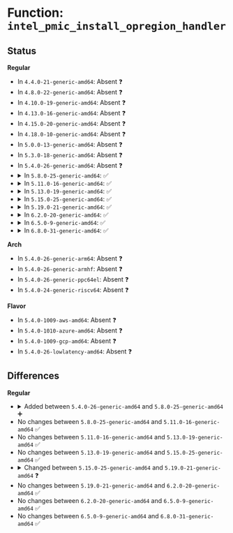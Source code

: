 # Function: <code>intel_pmic_install_opregion_handler</code>

## Status
<b>Regular</b>
<ul>
<li>
In <code>4.4.0-21-generic-amd64</code>: Absent ❓
</li>
<li>
In <code>4.8.0-22-generic-amd64</code>: Absent ❓
</li>
<li>
In <code>4.10.0-19-generic-amd64</code>: Absent ❓
</li>
<li>
In <code>4.13.0-16-generic-amd64</code>: Absent ❓
</li>
<li>
In <code>4.15.0-20-generic-amd64</code>: Absent ❓
</li>
<li>
In <code>4.18.0-10-generic-amd64</code>: Absent ❓
</li>
<li>
In <code>5.0.0-13-generic-amd64</code>: Absent ❓
</li>
<li>
In <code>5.3.0-18-generic-amd64</code>: Absent ❓
</li>
<li>
In <code>5.4.0-26-generic-amd64</code>: Absent ❓
</li>
<li>
<details>
<summary>In <code>5.8.0-25-generic-amd64</code>: ✅</summary>

```c
int intel_pmic_install_opregion_handler(struct device * dev, acpi_handle handle, struct regmap * regmap, struct intel_pmic_opregion_data * d)
```

```json
{
  "name": "intel_pmic_install_opregion_handler",
  "collision_type": "Unique Global",
  "inline_type": "No",
  "funcs": [
    {
      "addr": 18446744071586129984,
      "name": "intel_pmic_install_opregion_handler",
      "external": true,
      "loc": "drivers/acpi/pmic/intel_pmic.c:251",
      "file": "drivers/acpi/pmic/intel_pmic.c",
      "inline": "seen, unknown",
      "caller_inline": [],
      "caller_func": [
        "drivers/acpi/pmic/intel_pmic_bytcrc.c:intel_crc_pmic_opregion_probe",
        "drivers/acpi/pmic/intel_pmic_chtcrc.c:intel_chtcrc_pmic_opregion_probe",
        "drivers/acpi/pmic/intel_pmic_xpower.c:intel_xpower_pmic_opregion_probe",
        "drivers/acpi/pmic/intel_pmic_bxtwc.c:intel_bxtwc_pmic_opregion_probe",
        "drivers/acpi/pmic/intel_pmic_chtwc.c:intel_cht_wc_pmic_opregion_probe",
        "drivers/acpi/pmic/intel_pmic_chtdc_ti.c:chtdc_ti_pmic_opregion_probe"
      ]
    }
  ],
  "symbols": [
    {
      "addr": 18446744071586129984,
      "name": "intel_pmic_install_opregion_handler",
      "section": ".text",
      "bind": "STB_GLOBAL",
      "size": 373
    }
  ]
}
```
</details>
</li>
<li>
<details>
<summary>In <code>5.11.0-16-generic-amd64</code>: ✅</summary>

```c
int intel_pmic_install_opregion_handler(struct device * dev, acpi_handle handle, struct regmap * regmap, struct intel_pmic_opregion_data * d)
```

```json
{
  "name": "intel_pmic_install_opregion_handler",
  "collision_type": "Unique Global",
  "inline_type": "No",
  "funcs": [
    {
      "addr": 18446744071586249328,
      "name": "intel_pmic_install_opregion_handler",
      "external": true,
      "loc": "drivers/acpi/pmic/intel_pmic.c:251",
      "file": "drivers/acpi/pmic/intel_pmic.c",
      "inline": "seen, unknown",
      "caller_inline": [],
      "caller_func": [
        "drivers/acpi/pmic/intel_pmic_bytcrc.c:intel_crc_pmic_opregion_probe",
        "drivers/acpi/pmic/intel_pmic_chtcrc.c:intel_chtcrc_pmic_opregion_probe",
        "drivers/acpi/pmic/intel_pmic_xpower.c:intel_xpower_pmic_opregion_probe",
        "drivers/acpi/pmic/intel_pmic_bxtwc.c:intel_bxtwc_pmic_opregion_probe",
        "drivers/acpi/pmic/intel_pmic_chtwc.c:intel_cht_wc_pmic_opregion_probe",
        "drivers/acpi/pmic/intel_pmic_chtdc_ti.c:chtdc_ti_pmic_opregion_probe"
      ]
    }
  ],
  "symbols": [
    {
      "addr": 18446744071586249328,
      "name": "intel_pmic_install_opregion_handler",
      "section": ".text",
      "bind": "STB_GLOBAL",
      "size": 373
    }
  ]
}
```
</details>
</li>
<li>
<details>
<summary>In <code>5.13.0-19-generic-amd64</code>: ✅</summary>

```c
int intel_pmic_install_opregion_handler(struct device * dev, acpi_handle handle, struct regmap * regmap, struct intel_pmic_opregion_data * d)
```

```json
{
  "name": "intel_pmic_install_opregion_handler",
  "collision_type": "Unique Global",
  "inline_type": "No",
  "funcs": [
    {
      "addr": 18446744071586124608,
      "name": "intel_pmic_install_opregion_handler",
      "external": true,
      "loc": "drivers/acpi/pmic/intel_pmic.c:251",
      "file": "drivers/acpi/pmic/intel_pmic.c",
      "inline": "seen, unknown",
      "caller_inline": [],
      "caller_func": [
        "drivers/acpi/pmic/intel_pmic_bytcrc.c:intel_crc_pmic_opregion_probe",
        "drivers/acpi/pmic/intel_pmic_chtcrc.c:intel_chtcrc_pmic_opregion_probe",
        "drivers/acpi/pmic/intel_pmic_xpower.c:intel_xpower_pmic_opregion_probe",
        "drivers/acpi/pmic/intel_pmic_bxtwc.c:intel_bxtwc_pmic_opregion_probe",
        "drivers/acpi/pmic/intel_pmic_chtwc.c:intel_cht_wc_pmic_opregion_probe",
        "drivers/acpi/pmic/intel_pmic_chtdc_ti.c:chtdc_ti_pmic_opregion_probe"
      ]
    }
  ],
  "symbols": [
    {
      "addr": 18446744071586124608,
      "name": "intel_pmic_install_opregion_handler",
      "section": ".text",
      "bind": "STB_GLOBAL",
      "size": 373
    }
  ]
}
```
</details>
</li>
<li>
<details>
<summary>In <code>5.15.0-25-generic-amd64</code>: ✅</summary>

```c
int intel_pmic_install_opregion_handler(struct device * dev, acpi_handle handle, struct regmap * regmap, struct intel_pmic_opregion_data * d)
```

```json
{
  "name": "intel_pmic_install_opregion_handler",
  "collision_type": "Unique Global",
  "inline_type": "No",
  "funcs": [
    {
      "addr": 18446744071586624576,
      "name": "intel_pmic_install_opregion_handler",
      "external": true,
      "loc": "drivers/acpi/pmic/intel_pmic.c:256",
      "file": "drivers/acpi/pmic/intel_pmic.c",
      "inline": "seen, unknown",
      "caller_inline": [],
      "caller_func": [
        "drivers/acpi/pmic/intel_pmic_bytcrc.c:intel_crc_pmic_opregion_probe",
        "drivers/acpi/pmic/intel_pmic_chtcrc.c:intel_chtcrc_pmic_opregion_probe",
        "drivers/acpi/pmic/intel_pmic_xpower.c:intel_xpower_pmic_opregion_probe",
        "drivers/acpi/pmic/intel_pmic_bxtwc.c:intel_bxtwc_pmic_opregion_probe",
        "drivers/acpi/pmic/intel_pmic_chtwc.c:intel_cht_wc_pmic_opregion_probe",
        "drivers/acpi/pmic/intel_pmic_chtdc_ti.c:chtdc_ti_pmic_opregion_probe"
      ]
    }
  ],
  "symbols": [
    {
      "addr": 18446744071586624576,
      "name": "intel_pmic_install_opregion_handler",
      "section": ".text",
      "bind": "STB_GLOBAL",
      "size": 373
    }
  ]
}
```
</details>
</li>
<li>
<details>
<summary>In <code>5.19.0-21-generic-amd64</code>: ✅</summary>

```c
int intel_pmic_install_opregion_handler(struct device * dev, acpi_handle handle, struct regmap * regmap, const struct intel_pmic_opregion_data * d)
```

```json
{
  "name": "intel_pmic_install_opregion_handler",
  "collision_type": "Unique Global",
  "inline_type": "No",
  "funcs": [
    {
      "addr": 18446744071587889376,
      "name": "intel_pmic_install_opregion_handler",
      "external": true,
      "loc": "drivers/acpi/pmic/intel_pmic.c:256",
      "file": "drivers/acpi/pmic/intel_pmic.c",
      "inline": "seen, unknown",
      "caller_inline": [],
      "caller_func": [
        "drivers/acpi/pmic/intel_pmic_bytcrc.c:intel_crc_pmic_opregion_probe",
        "drivers/acpi/pmic/intel_pmic_chtcrc.c:intel_chtcrc_pmic_opregion_probe",
        "drivers/acpi/pmic/intel_pmic_xpower.c:intel_xpower_pmic_opregion_probe",
        "drivers/acpi/pmic/intel_pmic_bxtwc.c:intel_bxtwc_pmic_opregion_probe",
        "drivers/acpi/pmic/intel_pmic_chtwc.c:intel_cht_wc_pmic_opregion_probe",
        "drivers/acpi/pmic/intel_pmic_chtdc_ti.c:chtdc_ti_pmic_opregion_probe"
      ]
    }
  ],
  "symbols": [
    {
      "addr": 18446744071587889376,
      "name": "intel_pmic_install_opregion_handler",
      "section": ".text",
      "bind": "STB_GLOBAL",
      "size": 382
    }
  ]
}
```
</details>
</li>
<li>
<details>
<summary>In <code>6.2.0-20-generic-amd64</code>: ✅</summary>

```c
int intel_pmic_install_opregion_handler(struct device * dev, acpi_handle handle, struct regmap * regmap, const struct intel_pmic_opregion_data * d)
```

```json
{
  "name": "intel_pmic_install_opregion_handler",
  "collision_type": "Unique Global",
  "inline_type": "No",
  "funcs": [
    {
      "addr": 18446744071589238064,
      "name": "intel_pmic_install_opregion_handler",
      "external": true,
      "loc": "drivers/acpi/pmic/intel_pmic.c:256",
      "file": "drivers/acpi/pmic/intel_pmic.c",
      "inline": "seen, unknown",
      "caller_inline": [],
      "caller_func": [
        "drivers/acpi/pmic/intel_pmic_bytcrc.c:intel_crc_pmic_opregion_probe",
        "drivers/acpi/pmic/intel_pmic_chtcrc.c:intel_chtcrc_pmic_opregion_probe",
        "drivers/acpi/pmic/intel_pmic_xpower.c:intel_xpower_pmic_opregion_probe",
        "drivers/acpi/pmic/intel_pmic_bxtwc.c:intel_bxtwc_pmic_opregion_probe",
        "drivers/acpi/pmic/intel_pmic_chtwc.c:intel_cht_wc_pmic_opregion_probe",
        "drivers/acpi/pmic/intel_pmic_chtdc_ti.c:chtdc_ti_pmic_opregion_probe"
      ]
    }
  ],
  "symbols": [
    {
      "addr": 18446744071589238064,
      "name": "intel_pmic_install_opregion_handler",
      "section": ".text",
      "bind": "STB_GLOBAL",
      "size": 382
    }
  ]
}
```
</details>
</li>
<li>
<details>
<summary>In <code>6.5.0-9-generic-amd64</code>: ✅</summary>

```c
int intel_pmic_install_opregion_handler(struct device * dev, acpi_handle handle, struct regmap * regmap, const struct intel_pmic_opregion_data * d)
```

```json
{
  "name": "intel_pmic_install_opregion_handler",
  "collision_type": "Unique Global",
  "inline_type": "No",
  "funcs": [
    {
      "addr": 18446744071589534800,
      "name": "intel_pmic_install_opregion_handler",
      "external": true,
      "loc": "drivers/acpi/pmic/intel_pmic.c:256",
      "file": "drivers/acpi/pmic/intel_pmic.c",
      "inline": "seen, unknown",
      "caller_inline": [],
      "caller_func": [
        "drivers/acpi/pmic/intel_pmic_bytcrc.c:intel_crc_pmic_opregion_probe",
        "drivers/acpi/pmic/intel_pmic_chtcrc.c:intel_chtcrc_pmic_opregion_probe",
        "drivers/acpi/pmic/intel_pmic_xpower.c:intel_xpower_pmic_opregion_probe",
        "drivers/acpi/pmic/intel_pmic_bxtwc.c:intel_bxtwc_pmic_opregion_probe",
        "drivers/acpi/pmic/intel_pmic_chtwc.c:intel_cht_wc_pmic_opregion_probe",
        "drivers/acpi/pmic/intel_pmic_chtdc_ti.c:chtdc_ti_pmic_opregion_probe"
      ]
    }
  ],
  "symbols": [
    {
      "addr": 18446744071589534800,
      "name": "intel_pmic_install_opregion_handler",
      "section": ".text",
      "bind": "STB_GLOBAL",
      "size": 382
    }
  ]
}
```
</details>
</li>
<li>
<details>
<summary>In <code>6.8.0-31-generic-amd64</code>: ✅</summary>

```c
int intel_pmic_install_opregion_handler(struct device * dev, acpi_handle handle, struct regmap * regmap, const struct intel_pmic_opregion_data * d)
```

```json
{
  "name": "intel_pmic_install_opregion_handler",
  "collision_type": "Unique Global",
  "inline_type": "No",
  "funcs": [
    {
      "addr": 18446744071589843136,
      "name": "intel_pmic_install_opregion_handler",
      "external": true,
      "loc": "drivers/acpi/pmic/intel_pmic.c:256",
      "file": "drivers/acpi/pmic/intel_pmic.c",
      "inline": "seen, unknown",
      "caller_inline": [],
      "caller_func": [
        "drivers/acpi/pmic/intel_pmic_bytcrc.c:intel_crc_pmic_opregion_probe",
        "drivers/acpi/pmic/intel_pmic_chtcrc.c:intel_chtcrc_pmic_opregion_probe",
        "drivers/acpi/pmic/intel_pmic_xpower.c:intel_xpower_pmic_opregion_probe",
        "drivers/acpi/pmic/intel_pmic_bxtwc.c:intel_bxtwc_pmic_opregion_probe",
        "drivers/acpi/pmic/intel_pmic_chtwc.c:intel_cht_wc_pmic_opregion_probe",
        "drivers/acpi/pmic/intel_pmic_chtdc_ti.c:chtdc_ti_pmic_opregion_probe"
      ]
    }
  ],
  "symbols": [
    {
      "addr": 18446744071589843136,
      "name": "intel_pmic_install_opregion_handler",
      "section": ".text",
      "bind": "STB_GLOBAL",
      "size": 382
    }
  ]
}
```
</details>
</li>
</ul>
<b>Arch</b>
<ul>
<li>
In <code>5.4.0-26-generic-arm64</code>: Absent ❓
</li>
<li>
In <code>5.4.0-26-generic-armhf</code>: Absent ❓
</li>
<li>
In <code>5.4.0-26-generic-ppc64el</code>: Absent ❓
</li>
<li>
In <code>5.4.0-24-generic-riscv64</code>: Absent ❓
</li>
</ul>
<b>Flavor</b>
<ul>
<li>
In <code>5.4.0-1009-aws-amd64</code>: Absent ❓
</li>
<li>
In <code>5.4.0-1010-azure-amd64</code>: Absent ❓
</li>
<li>
In <code>5.4.0-1009-gcp-amd64</code>: Absent ❓
</li>
<li>
In <code>5.4.0-26-lowlatency-amd64</code>: Absent ❓
</li>
</ul>

## Differences
<b>Regular</b>
<ul>
<li>
<details>
<summary>Added between <code>5.4.0-26-generic-amd64</code> and <code>5.8.0-25-generic-amd64</code> ➕</summary>

```c
int intel_pmic_install_opregion_handler(struct device * dev, acpi_handle handle, struct regmap * regmap, struct intel_pmic_opregion_data * d)
```
</details>
</li>
<li>
No changes between <code>5.8.0-25-generic-amd64</code> and <code>5.11.0-16-generic-amd64</code> ✅
</li>
<li>
No changes between <code>5.11.0-16-generic-amd64</code> and <code>5.13.0-19-generic-amd64</code> ✅
</li>
<li>
No changes between <code>5.13.0-19-generic-amd64</code> and <code>5.15.0-25-generic-amd64</code> ✅
</li>
<li>
<details>
<summary>Changed between <code>5.15.0-25-generic-amd64</code> and <code>5.19.0-21-generic-amd64</code> ❓</summary>
<ul>
<li>
<b>Param type changed. </b>
<code>struct intel_pmic_opregion_data * d</code> ➡️ <code>const struct intel_pmic_opregion_data * d</code>
</li>
</ul>
</details>
</li>
<li>
No changes between <code>5.19.0-21-generic-amd64</code> and <code>6.2.0-20-generic-amd64</code> ✅
</li>
<li>
No changes between <code>6.2.0-20-generic-amd64</code> and <code>6.5.0-9-generic-amd64</code> ✅
</li>
<li>
No changes between <code>6.5.0-9-generic-amd64</code> and <code>6.8.0-31-generic-amd64</code> ✅
</li>
</ul>
